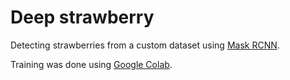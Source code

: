 # Deep strawberry
Detecting strawberries from a custom dataset using [Mask RCNN](https://github.com/matterport/Mask_RCNN).

Training was done using [Google Colab](https://colab.research.google.com).
